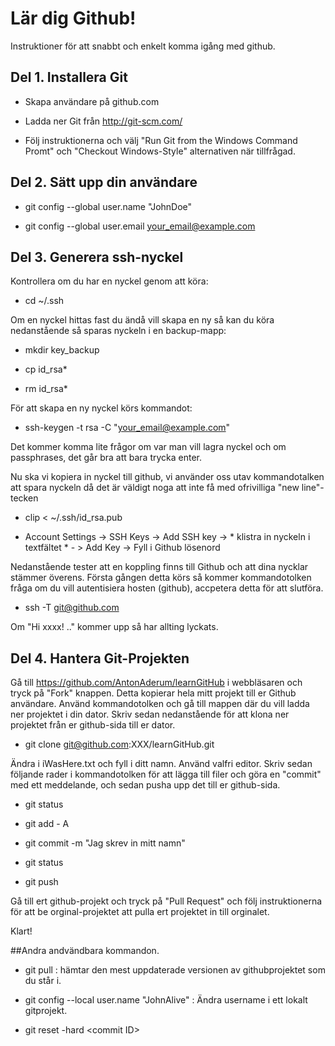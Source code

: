 ﻿Lär dig Github!
===========

Instruktioner för att snabbt och enkelt komma igång med github.

## Del 1. Installera Git
* Skapa användare på github.com

* Ladda ner Git från http://git-scm.com/

* Följ instruktionerna och välj "Run Git from the Windows Command Promt" och "Checkout Windows-Style" alternativen när tillfrågad.

## Del 2. Sätt upp din användare
* git config --global user.name "JohnDoe"

* git config --global user.email your_email@example.com

## Del 3. Generera ssh-nyckel
Kontrollera om du har en nyckel genom att köra:
* cd ~/.ssh

Om en nyckel hittas fast du ändå vill skapa en ny så kan du köra nedanstående så sparas nyckeln i en backup-mapp:
* mkdir key_backup

*  cp id_rsa*
   
*  rm id_rsa* 


För att skapa en ny nyckel körs kommandot:
* ssh-keygen -t rsa -C "your_email@example.com" 

Det kommer komma lite frågor om var man vill lagra nyckel och om passphrases, det går bra att bara trycka enter.

Nu ska vi kopiera in nyckel till github, vi använder oss utav kommandotalken att spara nyckeln då det är väldigt noga att inte få med ofrivilliga "new line"-tecken
* clip < ~/.ssh/id_rsa.pub

* Account Settings -> SSH Keys -> Add SSH key -> * klistra in nyckeln i textfältet * - > Add Key -> Fyll i Github lösenord

Nedanstående tester att en koppling finns till Github och att dina nycklar stämmer överens. Första gången detta körs så kommer kommandotolken fråga om du vill autentisiera hosten (github), accpetera detta för att slutföra.
* ssh -T git@github.com

Om "Hi xxxx! .." kommer upp så har allting lyckats.

## Del 4. Hantera Git-Projekten
Gå till https://github.com/AntonAderum/learnGitHub i webbläsaren och tryck på "Fork" knappen. Detta kopierar hela mitt projekt till er Github användare.
Använd kommandotolken och gå till mappen där du vill ladda ner projektet i din dator. Skriv sedan nedanstående för att klona ner projektet från er github-sida till er dator.

* git clone git@github.com:XXX/learnGitHub.git

Ändra i iWasHere.txt och fyll i ditt namn. Använd valfri editor.
Skriv sedan följande rader i kommandotolken för att lägga till filer och göra en "commit" med ett meddelande, och sedan pusha upp det till er github-sida.
* git status

* git add - A

* git commit -m "Jag skrev in mitt namn"

* git status

* git push

Gå till ert github-projekt och tryck på "Pull Request" och följ instruktionerna för att be orginal-projektet att pulla ert projektet in till orginalet.

Klart!



##Andra andvändbara kommandon.

* git pull : hämtar den mest uppdaterade versionen av githubprojektet som du står i. 

* git config --local user.name "JohnAlive" : Ändra username i ett lokalt gitprojekt. 

* git reset -hard \<commit ID\>


